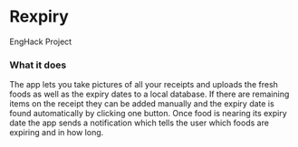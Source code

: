 # Rexpiry
EngHack Project

### What it does
The app lets you take pictures of all your receipts and uploads the fresh foods as well as the expiry dates to a local database. If there are remaining items on the receipt they can be added manually and the expiry date is found automatically by clicking one button. Once food is nearing its expiry date the app sends a notification which tells the user which foods are expiring and in how long.
